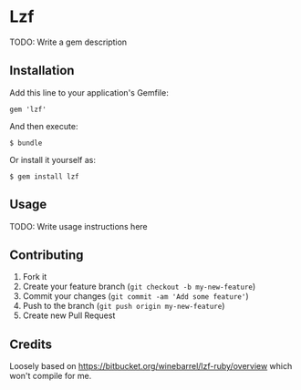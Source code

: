 # Lzf

TODO: Write a gem description

## Installation

Add this line to your application's Gemfile:

    gem 'lzf'

And then execute:

    $ bundle

Or install it yourself as:

    $ gem install lzf

## Usage

TODO: Write usage instructions here

## Contributing

1. Fork it
2. Create your feature branch (`git checkout -b my-new-feature`)
3. Commit your changes (`git commit -am 'Add some feature'`)
4. Push to the branch (`git push origin my-new-feature`)
5. Create new Pull Request

## Credits

Loosely based on https://bitbucket.org/winebarrel/lzf-ruby/overview
which won't compile for me.
